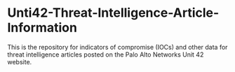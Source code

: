 # Unti42-Threat-Intelligence-Article-Information
This is the repository for indicators of compromise (IOCs) and other data for threat intelligence articles posted on the Palo Alto Networks Unit 42 website.
